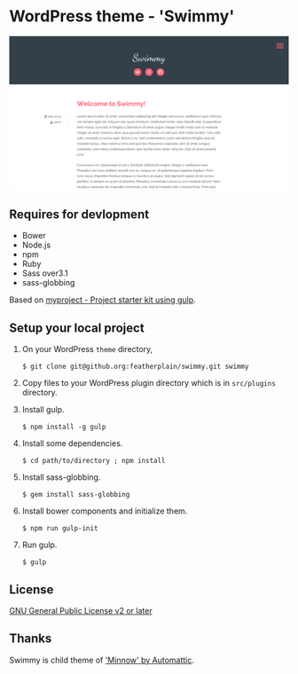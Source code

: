 # WordPress theme - 'Swimmy'

![swimmy](https://raw.githubusercontent.com/featherplain/swimmy/gh-pages/dist/img/readme/ssAll.png)

## Requires for devlopment

* Bower
* Node.js
* npm
* Ruby
* Sass over3.1
* sass-globbing

Based on [myproject - Project starter kit using gulp](http://github.com/featherplain/myproject).

## Setup your local project

1. 	On your WordPress `theme` directory,

		$ git clone git@github.org:featherplain/swimmy.git swimmy

2. 	Copy files to your WordPress plugin directory which is in `src/plugins` directory.

3.  Install gulp.

		$ npm install -g gulp

4.  Install some dependencies.

		$ cd path/to/directory ; npm install
	
5.  Install sass-globbing.

		$ gem install sass-globbing

6.  Install bower components and initialize them.

		$ npm run gulp-init

7.  Run gulp.

		$ gulp

## License

[GNU General Public License v2 or later](http://www.gnu.org/licenses/gpl-2.0.html)

## Thanks

Swimmy is child theme of ['Minnow' by Automattic](https://wordpress.com/themes/minnow/).
